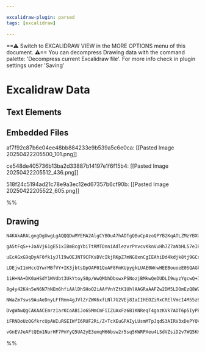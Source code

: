 ```yaml
---

excalidraw-plugin: parsed
tags: [excalidraw]

---
```

==⚠  Switch to EXCALIDRAW VIEW in the MORE OPTIONS menu of this document. ⚠== You can decompress Drawing data with the command palette: 'Decompress current Excalidraw file'. For more info check in plugin settings under 'Saving'


# Excalidraw Data

## Text Elements
## Embedded Files
af7f92c87b6e04ee48bb884233e9b539a5c6e0ca: [[Pasted Image 20250422205500_101.png]]

ce548de405736b13ba2d33887b14197e1f6f15b4: [[Pasted Image 20250422205512_436.png]]

518f24c5194ad21c78e9a3ec12ed67357b6cf90b: [[Pasted Image 20250422205522_605.png]]

%%
## Drawing
```compressed-json
N4KAkARALgngDgUwgLgAQQQDwMYEMA2AlgCYBOuA7hADTgQBuCpAzoQPYB2KqATLZMzYBXUtiRoIACyhQ4zZAHoFAc0JRJQgEYA6bGwC2CgF7N6hbEcK4OCtptbErHALRY8RMpWdx8Q1TdIEfARcZgRmBShcZQUebQBGAAYEmjoghH0EDihmbgBtcDBQMBKIEm4ICg5mfTgAKQo2ADMANgAtfUw4ZTY4ABYASQQAFVSSyFhECsJ9aKR+UsxuZx4W

gA5tFqS++JaAVj61gE51xIBmBcgYbiTtRMTDnniAdlezvrPnvcvKknVuHh7Z7aNbHL57eI8HhHF5rH6SBCEZTSG59FraE6JZ48M5rZ4tI57M6Qn7WZTBbiJH7MKCkNgAawQAGE2Pg2KQKrTrMw4LhAtkxqVNLhsPTlHShBxiCy2RyJFzqrz+VBBZAmoR8PgAMqwCkSQQeVUQGl0xkAdT+kgB1NpDIQOpgevQBvKPwlyI44VyaHiP16IrU1x99x+4

uEcAGxG9qDyAF0fk1yJlI9wOEJNT9CFKsBVcIkjRKpZ7mNG0xnCgIEAhiDd4kdjk8tj9GCx2Fw0GsLhWGExWJwAHKcMQArEtVaJPY8Z6Z5gAEXSUGr3CaBDCP00wilAFFgplsqX0/gfkI4MRcIuaz7nn0iQTnokWs9jj8iBx6anDy+2KKl2gV/g127GlzyEaMIEQKUs2UI11WCFMJFwJpniaI4eGwPFNBaBAHirQ5NE0UE+hxM4ECOTQiSOXA9mw

LDEjwI1mHccQYwrMBfVY+IK3jbtsDpOAP01QoAF8FmKUpygkLUAE0WnwHEEBouoeE0SQAGkAA1HxgAB5fQ+iNSZmLKWZlHmbsljQFZ7wxNZEiOM49lQqciJaH4g1QZx4jOZIjnveIiVstZHM+b5uwoS0AXWbQHMc1D7KIzt2PGKREWRFUfU+TZ1iBGFEn8sdQuSsknSpIDbUZGV2U5chFT5LIVXXEUxULaVWSq+Uap5OqBQTDVtV1IyXRrG1TQQC

1iH+NA+DK0aHSdY1WVdbt3UkYtoyS0p/WwQMbhDbswxPSNozjBMkwQeDUDLI9uyzYgcwQ+IC03Yg1oE67krCX9eHuQ5OwJQrShbPt21QSEAcgIG20HDhhx9Y59iSOzwbKOcFy+/9AOSjdJWIHcMnqg9y2Sk8zwvG5r1vXzIXOPoXyzd80Cur8f0vVAMYQG0QLAiDHA4aDerg1mIDEA41juvoJ2eM4Wk0LzhR4YgzlxDD4h2XyEHiVomn8zR9OpJj

8g4y42K4n5eN6N7hNEm6hfiAAlDhSHoO2iAAfVnYZtK1UhlAAGRaAAFZw2DM5LDOmEzQ8WZY4gJLE1h4Y4TmeXyWgnNzlkhPptEnesJaC7E60+H5womq0pvieJtC+fZgsIxzkYRJEUQyvYMSOB49jszsdg+ZHiuY0qPvK5k2rldAFS65UjWFUUDqlSrx+gTqlXqmC+rmwbFuGma7XGybeBGu1N4qIanr8VavRuP1eW22BdqH0oDojKN8m45LE1wZ

NWaZm7sws9AuAeDnyLFfRmn4gJVlZrZWK6xfLNl7G2VEj8IaIIHEOZiRxCRElVmcI4M55zBDJn+VcHNuzY23LuAmb1jynnPF9F4N5pa+SeJOFBEBXwM0uhA5KbIWbLlIZzKAoEKg8yguvQWFQIRrCaDwPo2AIRHD6LgYgTxsBPlIrgEi2BITVkfA5Z4mFsAoUSJoBiBs0AFHGGxY2nFxjv1KObfi4DBIlCEuAd+EBcBwDgDqeh3AxLQARJkCoZ5S

DvgWAwQgCAKAACEmrz1arKCoABiJo6SMmCmFiIZUAxFz6B1KNReqT4gazKVk7AOT6p5IyPEueLVikdW5KvHqhRsmkFyfkgAYhvAap9t4VKqdkGpBSR773LofNplSOnVPyYU4+fT9QDMidMzpGQ7bCA9GA0GKyhlQBGdpW+O1gyP3aWs/QXTOBQC6V/DU7kAZnNmRkS52QtSECMMxHgpzVlPP0MMLAUAACCRBlAgw4QgJoDUpl7JGX40gQKOlsAoA

iFRNDoUzOGfkrcUpAWIuRSEIWfI6RUF2Ri/Z+TcXEuGPAIyLUsmMTpJqdS3AIRV3xDePYQVOUPDkbTNpDLWT4CktwHY6I9hjg+JXRIqxATTjaUYNgBgAndnoAQIQg9NhSwTkcK26LzkbJxq9CQdLInihIG8j5I5TWkHNYuZxqAHlmuIAAWTYHdbFuBNDBFZuza1JBGmoDEpAWJrIhY+2FAACieNOXgLxqCxpjckPYABKI0dsEDKHTHyCo4bcBRu8

vGnEVJeAFtQEm1NurHF7PmYyQ5UA2yE3emqM66bsw2r5sq5KWRPXeu4LSdVZsiD2v7WQ5KHAv7MRHX6IQUBXyTtIOqytkA7AACsFI5C1OOuArr3Xjq9ejQRbSRT1sYMMRV+BO2lHDvqdI2B62cCNJUmkBhqVTBcU2yAfDGQ+sPR/OkBTb33pBr67s+BQhArvYQU957LZuPACJOgsFwgBPcUJIAA=
```
%%